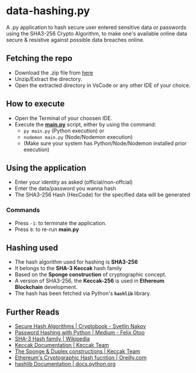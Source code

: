 # data-hashing.py
A .py application to hash secure user entered sensitive data or passwords using the SHA3-256 Crypto Algorithm, to make one's available online data secure & resistive against possible data breaches online.

## Fetching the repo
 - Download the .zip file from [here](https://github.com/kxnyshk/data-hashing.py/archive/refs/heads/master.zip)
 - Unzip/Extract the directory.
 - Open the extracted directory in VsCode or any other IDE of your choice.

## How to execute
 - Open the Terminal of your choosen IDE.
 - Execute the [**main.py**](https://github.com/kxnyshk/data-hashing.py/blob/master/main.py) script, either by using the command:
    - `py main.py`        (Python execution) or
    - `nodemon main.py`   (Node/Nodemon execution)
    * (Make sure your system has Python/Node/Nodemon installed prior execution)

## Using the application
 - Enter your identity as asked   (official/non-offcial)
 - Enter the data/password you wanna hash
 - The SHA3-256 Hash (HexCode) for the specified data will be generated
 
 ### Commands
   - Press `-1`: to terminate the application.
   - Press `0`: to re-run **main.py**

## Hashing used
 - The hash algorithm used for hashing is **SHA3-256**
 - It belongs to the **SHA-3 Keccak** hash family
 - Based on the **Sponge construction** of cryptographic concept.
 - A version of SHA3-256, the **Keccak-256** is used in **Ethereum Blockchain** development.
 - The hash has been fetched via Python's **`hashlib`** library.

## Further Reads
 - [Secure Hash Algorithms | Cryptobook - Svetlin Nakov](https://cryptobook.nakov.com/cryptographic-hash-functions/secure-hash-algorithms)
 - [Password Hashing with Python | Medium - Felix Otoo](https://blog.devgenius.io/password-hashing-with-python-f3148692e8b9)
 - [SHA-3 Hash family | Wikipedia](https://en.wikipedia.org/wiki/SHA-3)
 - [Keccak Documentation | Keccak Team](https://keccak.team/specifications.html)
 - [The Sponge & Duplex constructions | Keccak Team](https://keccak.team/sponge_duplex.html)
 - [Ethereum's Cryptographic Hash fucntion | Oreilly.com](https://www.oreilly.com/library/view/mastering-ethereum/9781491971932/ch04.html#:~:text=Ethereum%E2%80%99s%20Cryptographic%20Hash%20Function%3A%20Keccak%2D256)
 - [hashlib Documentation | docs.python.org](https://docs.python.org/3/library/hashlib.html)
